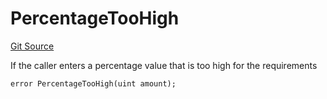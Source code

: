 # PercentageTooHigh
[Git Source](https://github.com/FloorDAO/floor-v2/blob/445b96358cc205e432e359914c1681c0f44048b0/src/contracts/utils/Errors.sol)

If the caller enters a percentage value that is too high for the requirements


```solidity
error PercentageTooHigh(uint amount);
```

